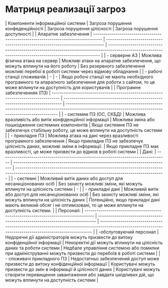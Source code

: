 # Матриця реализації загроз
| Компоненти інформаційної системи  | Загроза порушення конфеденційності                                                 | Загроза порушення цілісності                                                  | Загроза порушення доступності                                                                                                                            |
| Апаратне забезпечення             | ---------------------------------------------------------------------------------- | ----------------------------------------------------------------------------- | -------------------------------------------------------------------------------------------------------------------------------------------------------- |
| - серверне АЗ                     | Можлива фізична атака на сервер                                                    | Можливі атаки на апаратне забезпечення, що можуть вплинути на його роботу     | Без резервного забезпечення  можливі перебої в роботі системи через відмову обладнання                                                                   |
| - рабочі станціі споживачів       |                                         -                                          |                                       -                                       | Якщо робочі станції не мають необхідного програмного та апаратного забезпечення для роботи з сайтом, то це може вплинути на доступність для користувачів |
| Програмне забезпеченняя (ПЗ)      | ---------------------------------------------------------------------------------- | ----------------------------------------------------------------------------- | -------------------------------------------------------------------------------------------------------------------------------------------------------- |
| - системне ПЗ (ОС, СКБД)          | Можлива вразливість або витік конфіденційної інформації                            | Можлива зміна або пошкодження системних компонентів                           | Якщо системне ПЗ не забезпечує стабільну роботу, це може вплинути на доступність системи                                                                 |
| - прикладне ПЗ                    | Можлива атака на дані через вразливості програмного забезпечення                   | Якщо прикладне ПЗ не забезпечує цілісність даних, можливі зміни в інформації. | Якщо прикладне ПЗ має вразливості, це може призвести до відмов в роботі системи                                                                          |
| Дані:                             | ---------------------------------------------------------------------------------- | ----------------------------------------------------------------------------- | -------------------------------------------------------------------------------------------------------------------------------------------------------- |
| - системні                        | Можливий витік даних або доступ для несанкціонованих осіб                          | Без захисту можливі зміни, які можуть вплинути на цілісність системи          |                                                                              -                                                                           |
| - прикладні дані                  | Можливий витік або доступ для несанкціонованих осіб                                | Без захисту можливі зміни, які можуть вплинути на цілісність даних            | Потенційно, якщо прикладні дані мають великий обсяг і не оптимізовані, то це може вплинути на доступність системи.                                       |
| Персонал:                         | ---------------------------------------------------------------------------------- | ----------------------------------------------------------------------------- | -------------------------------------------------------------------------------------------------------------------------------------------------------- |
| -обслуговуючий персонал           | Недоречні дії адміністраторів можуть призвести до витоку конфіденційної інформації | Некоректні дії можуть вплинути на цілісність даних та роботи системи          | Недбале управління системою або помилки при адмініструванні можуть призвести до перебоїв в роботі системи                                                |
| - споживачі прикладного ПЗ        | Недостатньо забезпечений доступ може призвести до витоку конфіденційної інформації | Користувачі можуть призвести до змін в інформації й цілісності даних          | Користувачі можуть створити перевищення завантаження або завдати шкідливих дій, що можуть вплинути на доступність системи                                |
